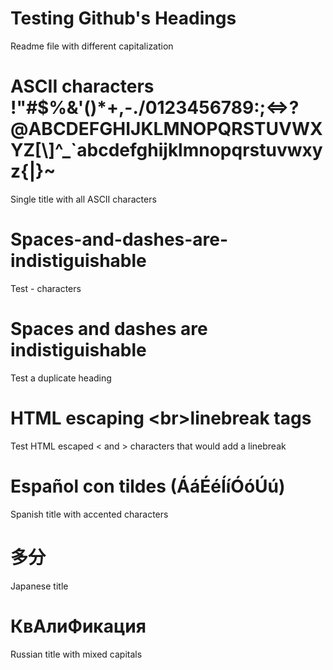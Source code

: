 # Testing Github's Headings

Readme file with different capitalization

# ASCII characters !"#$%&'()*+,-./0123456789:;<=>?@ABCDEFGHIJKLMNOPQRSTUVWXYZ[\\]^_`abcdefghijklmnopqrstuvwxyz{|}~

Single title with all ASCII characters

# Spaces-and-dashes-are-indistiguishable

Test - characters

# Spaces and dashes are indistiguishable

Test a duplicate heading

# HTML escaping &lt;br&gt;linebreak tags

Test HTML escaped < and > characters that would add a linebreak

# Español con tildes (ÁáÉéÍíÓóÚú)

Spanish title with accented characters

# 多分
Japanese title

# КвАлиФикация

Russian title with mixed capitals
